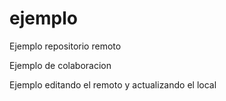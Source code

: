 # ejemplo
Ejemplo repositorio remoto

Ejemplo de colaboracion

Ejemplo editando el remoto y actualizando el local
